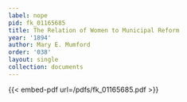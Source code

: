 ```yaml
---
label: nope
pid: fk_01165685
title: The Relation of Women to Municipal Reform
year: '1894'
author: Mary E. Mumford
order: '038'
layout: single
collection: documents
---
```



{{< embed-pdf url=/pdfs/fk_01165685.pdf >}}